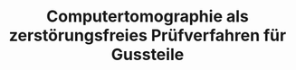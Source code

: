 ---
layout: publication
title: "Computertomographie als zerstörungsfreies Prüfverfahren für Gussteile"
key: 2010_geier
type: article
shortname: 
image:
image_large:

authors:
- Georg Geier
- Thomas Pabel
- Daniel Habe
- Jördis Rosc
- hadwiger
- hollt
- Laura Fritz

journal: Druckguss-Praxis
jourunal-short: 
page_start: 171
page_end: 174
volume: 7
issue: 8
year: 2010
award: 

doi: 
pdf: 2010_geier.pdf
poster:
video:

code:
abstract:

---